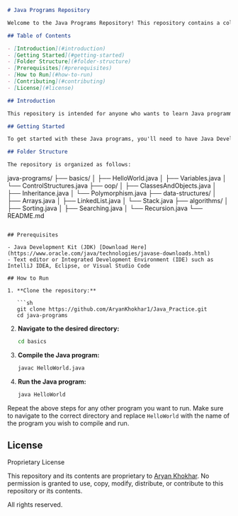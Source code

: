 ```markdown
# Java Programs Repository

Welcome to the Java Programs Repository! This repository contains a collection of Java programs designed to help you learn and practice Java programming. Each program is organized by topic and includes explanations and comments to guide you through the code.

## Table of Contents

- [Introduction](#introduction)
- [Getting Started](#getting-started)
- [Folder Structure](#folder-structure)
- [Prerequisites](#prerequisites)
- [How to Run](#how-to-run)
- [Contributing](#contributing)
- [License](#license)

## Introduction

This repository is intended for anyone who wants to learn Java programming, from beginners to intermediate learners. The programs cover various topics such as basic syntax, control structures, object-oriented programming, data structures, algorithms, and more.

## Getting Started

To get started with these Java programs, you'll need to have Java Development Kit (JDK) installed on your machine. Follow the instructions below to set up your environment and run the programs.

## Folder Structure

The repository is organized as follows:

```
java-programs/
├── basics/
│   ├── HelloWorld.java
│   ├── Variables.java
│   └── ControlStructures.java
├── oop/
│   ├── ClassesAndObjects.java
│   ├── Inheritance.java
│   └── Polymorphism.java
├── data-structures/
│   ├── Arrays.java
│   ├── LinkedList.java
│   └── Stack.java
├── algorithms/
│   ├── Sorting.java
│   ├── Searching.java
│   └── Recursion.java
└── README.md
```

## Prerequisites

- Java Development Kit (JDK) [Download Here](https://www.oracle.com/java/technologies/javase-downloads.html)
- Text editor or Integrated Development Environment (IDE) such as IntelliJ IDEA, Eclipse, or Visual Studio Code

## How to Run

1. **Clone the repository:**

   ```sh
   git clone https://github.com/AryanKhokhar1/Java_Practice.git
   cd java-programs
   ```

2. **Navigate to the desired directory:**

   ```sh
   cd basics
   ```

3. **Compile the Java program:**

   ```sh
   javac HelloWorld.java
   ```

4. **Run the Java program:**

   ```sh
   java HelloWorld
   ```

Repeat the above steps for any other program you want to run. Make sure to navigate to the correct directory and replace `HelloWorld` with the name of the program you wish to compile and run.

## License

Proprietary License

This repository and its contents are proprietary to [Aryan Khokhar](https://github.com/AryanKhokhar1). No permission is granted to use, copy, modify, distribute, or contribute to this repository or its contents.

All rights reserved.
